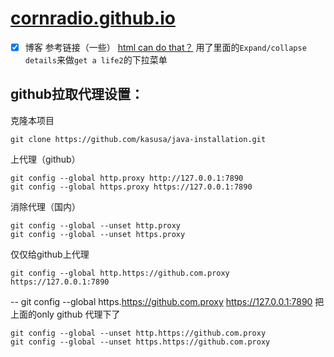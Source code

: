 # [cornradio.github.io](https://cornradio.github.io/)

- [x] 博客
参考链接（一些）
[html can do that？](https://dev.to/ananyaneogi/html-can-do-that-c0n)
用了里面的`Expand/collapse details`来做`get a life2`的下拉菜单


## github拉取代理设置：
克隆本项目
```
git clone https://github.com/kasusa/java-installation.git
```

上代理（github）
```
git config --global http.proxy http://127.0.0.1:7890
git config --global https.proxy https://127.0.0.1:7890
```
消除代理（国内）
```
git config --global --unset http.proxy
git config --global --unset https.proxy
```
仅仅给github上代理
```
git config --global http.https://github.com.proxy https://127.0.0.1:7890
```
-- git config --global https.https://github.com.proxy https://127.0.0.1:7890
把上面的only github 代理下了
```
git config --global --unset http.https://github.com.proxy 
git config --global --unset https.https://github.com.proxy
```
